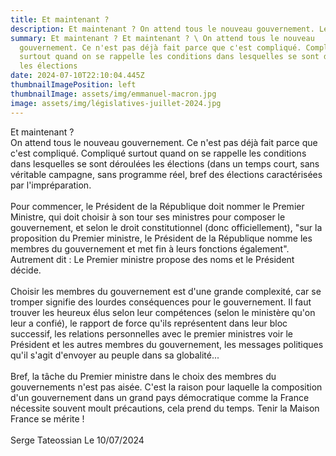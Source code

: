 ```yaml
---
title: Et maintenant ?
description: Et maintenant ? On attend tous le nouveau gouvernement. Le premier ministre
summary: Et maintenant ? Et maintenant ? \ On attend tous le nouveau
  gouvernement. Ce n'est pas déjà fait parce que c'est compliqué. Compliqué
  surtout quand on se rappelle les conditions dans lesquelles se sont déroulées
  les élections
date: 2024-07-10T22:10:04.445Z
thumbnailImagePosition: left
thumbnailImage: assets/img/emmanuel-macron.jpg
image: assets/img/législatives-juillet-2024.jpg
---
```

Et maintenant ? \
On attend tous le nouveau gouvernement. Ce n'est pas déjà fait parce que c'est compliqué. Compliqué surtout quand on se rappelle les conditions dans lesquelles se sont déroulées les élections (dans un temps court, sans véritable campagne, sans programme réel, bref des élections caractérisées par l'impréparation. \
\
Pour commencer, le Président de la République doit nommer le  Premier Ministre, qui doit choisir à son tour ses ministres pour composer le gouvernement, et selon le droit constitutionnel (donc officiellement), "sur la proposition du Premier ministre, le Président de la République nomme les membres du gouvernement et met fin à leurs fonctions également". \
Autrement dit : Le Premier ministre propose des noms et le Président décide. \
\
Choisir les membres du gouvernement est d'une grande complexité, car se tromper signifie des lourdes conséquences pour le gouvernement. Il faut trouver les heureux élus selon leur compétences (selon le ministère qu'on leur a confié), le rapport de force qu'ils représentent dans leur bloc successif, les relations personnelles avec le premier ministres voir le Président et les autres membres du gouvernement, les messages politiques qu'il s'agit d'envoyer au peuple dans sa globalité...\
\
B﻿ref, la tâche du Premier ministre dans le choix des membres du gouvernements n'est pas aisée. C'est la raison pour laquelle la composition d'un gouvernement dans un grand pays démocratique comme la France nécessite souvent moult précautions, cela prend du temps. Tenir la Maison France se mérite !\
\
S﻿erge Tateossian Le 10/07/2024